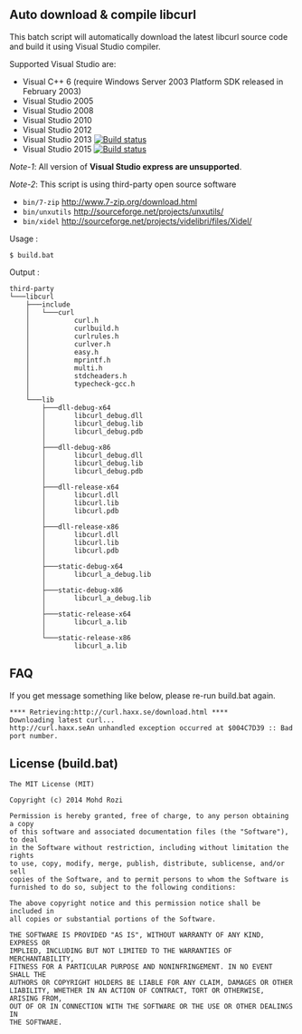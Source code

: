 Auto download & compile libcurl
-----------
This batch script will automatically download the latest libcurl source code and build it using Visual Studio compiler.

Supported Visual Studio are:
*  Visual C++ 6 (require Windows Server 2003 Platform SDK released in February 2003)
*  Visual Studio 2005
*  Visual Studio 2008
*  Visual Studio 2010
*  Visual Studio 2012
*  Visual Studio 2013 [![Build status](https://ci.appveyor.com/api/projects/status/1837jha0re1vbtw5?svg=true)](https://ci.appveyor.com/project/blackrosezy/build-libcurl-windows)
*  Visual Studio 2015 [![Build status](https://ci.appveyor.com/api/projects/status/ykm8b06h3x7855eo?svg=true)](https://ci.appveyor.com/project/blackrosezy/build-libcurl-windows-unln0)


*Note-1*: All version of **Visual Studio express are unsupported**.

*Note-2*: This script is using third-party open source software
* `bin/7-zip` http://www.7-zip.org/download.html
* `bin/unxutils` http://sourceforge.net/projects/unxutils/
* `bin/xidel` http://sourceforge.net/projects/videlibri/files/Xidel/

Usage :

    $ build.bat

Output :

```
third-party
└───libcurl
    ├───include
    │   └───curl
    │           curl.h
    │           curlbuild.h
    │           curlrules.h
    │           curlver.h
    │           easy.h
    │           mprintf.h
    │           multi.h
    │           stdcheaders.h
    │           typecheck-gcc.h
    │
    └───lib
        ├───dll-debug-x64
        │       libcurl_debug.dll
        │       libcurl_debug.lib
        │       libcurl_debug.pdb
        │
        ├───dll-debug-x86
        │       libcurl_debug.dll
        │       libcurl_debug.lib
        │       libcurl_debug.pdb
        │
        ├───dll-release-x64
        │       libcurl.dll
        │       libcurl.lib
        │       libcurl.pdb
        │
        ├───dll-release-x86
        │       libcurl.dll
        │       libcurl.lib
        │       libcurl.pdb
        │
        ├───static-debug-x64
        │       libcurl_a_debug.lib
        │
        ├───static-debug-x86
        │       libcurl_a_debug.lib
        │
        ├───static-release-x64
        │       libcurl_a.lib
        │
        └───static-release-x86
                libcurl_a.lib
```

## FAQ
If you get message something like below, please re-run build.bat again.

    **** Retrieving:http://curl.haxx.se/download.html ****
    Downloading latest curl...
    http://curl.haxx.seAn unhandled exception occurred at $004C7D39 :: Bad port number.

License (build.bat)
-----------

    The MIT License (MIT)
    
    Copyright (c) 2014 Mohd Rozi
    
    Permission is hereby granted, free of charge, to any person obtaining a copy
    of this software and associated documentation files (the "Software"), to deal
    in the Software without restriction, including without limitation the rights
    to use, copy, modify, merge, publish, distribute, sublicense, and/or sell
    copies of the Software, and to permit persons to whom the Software is
    furnished to do so, subject to the following conditions:
    
    The above copyright notice and this permission notice shall be included in
    all copies or substantial portions of the Software.
    
    THE SOFTWARE IS PROVIDED "AS IS", WITHOUT WARRANTY OF ANY KIND, EXPRESS OR
    IMPLIED, INCLUDING BUT NOT LIMITED TO THE WARRANTIES OF MERCHANTABILITY,
    FITNESS FOR A PARTICULAR PURPOSE AND NONINFRINGEMENT. IN NO EVENT SHALL THE
    AUTHORS OR COPYRIGHT HOLDERS BE LIABLE FOR ANY CLAIM, DAMAGES OR OTHER
    LIABILITY, WHETHER IN AN ACTION OF CONTRACT, TORT OR OTHERWISE, ARISING FROM,
    OUT OF OR IN CONNECTION WITH THE SOFTWARE OR THE USE OR OTHER DEALINGS IN
    THE SOFTWARE.
